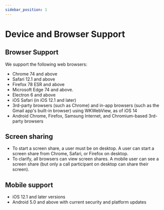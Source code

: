 ```yaml
---
sidebar_position: 1
---
```


# Device and Browser Support

## Browser Support

We support the following web browsers:

- Chrome 74 and above
- Safari 12.1 and above
- Firefox 78 ESR and above
- Microsoft Edge 74 and above.
- Electron 6 and above
- iOS Safari (in iOS 12.1 and later)
- 3rd-party browsers (such as Chrome) and in-app browsers (such as the Gmail app's built-in browser) using WKWebView, as of iOS 14
- Android Chrome, Firefox, Samsung Internet, and Chromium-based 3rd-party browsers

## Screen sharing

- To start a screen share, a user must be on desktop. A user can start a screen share from Chrome, Safari, or Firefox on desktop.
- To clarify, all browsers can view screen shares. A mobile user can see a screen share (but only a call participant on desktop can share their screen).

## Mobile support

- iOS 12.1 and later versions
- Android 5.0 and above with current security and platform updates
